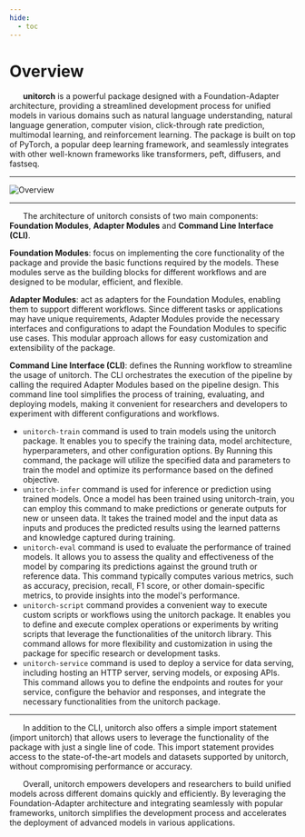 ```yaml
---
hide:
  - toc
---
```


# Overview

&nbsp;&nbsp;&nbsp;&nbsp;&nbsp;&nbsp;**unitorch** is a powerful package designed with a Foundation-Adapter architecture, providing a streamlined development process for unified models in various domains such as natural language understanding, natural language generation, computer vision, click-through rate prediction, multimodal learning, and reinforcement learning. The package is built on top of PyTorch, a popular deep learning framework, and seamlessly integrates with other well-known frameworks like transformers, peft, diffusers, and fastseq.

<hr/>

![Overview](overview.png)

<hr/>

&nbsp;&nbsp;&nbsp;&nbsp;&nbsp;&nbsp;The architecture of unitorch consists of two main components: **Foundation Modules**, **Adapter Modules** and **Command Line Interface (CLI)**. 

**Foundation Modules**: focus on implementing the core functionality of the package and provide the basic functions required by the models. These modules serve as the building blocks for different workflows and are designed to be modular, efficient, and flexible.

**Adapter Modules**: act as adapters for the Foundation Modules, enabling them to support different workflows. Since different tasks or applications may have unique requirements, Adapter Modules provide the necessary interfaces and configurations to adapt the Foundation Modules to specific use cases. This modular approach allows for easy customization and extensibility of the package.

**Command Line Interface (CLI)**: defines the Running workflow to streamline the usage of unitorch. The CLI orchestrates the execution of the pipeline by calling the required Adapter Modules based on the pipeline design. This command line tool simplifies the process of training, evaluating, and deploying models, making it convenient for researchers and developers to experiment with different configurations and workflows.

* `unitorch-train` command is used to train models using the unitorch package. It enables you to specify the training data, model architecture, hyperparameters, and other configuration options. By Running this command, the package will utilize the specified data and parameters to train the model and optimize its performance based on the defined objective.
* `unitorch-infer` command is used for inference or prediction using trained models. Once a model has been trained using unitorch-train, you can employ this command to make predictions or generate outputs for new or unseen data. It takes the trained model and the input data as inputs and produces the predicted results using the learned patterns and knowledge captured during training.
* `unitorch-eval` command is used to evaluate the performance of trained models. It allows you to assess the quality and effectiveness of the model by comparing its predictions against the ground truth or reference data. This command typically computes various metrics, such as accuracy, precision, recall, F1 score, or other domain-specific metrics, to provide insights into the model's performance.
* `unitorch-script` command provides a convenient way to execute custom scripts or workflows using the unitorch package. It enables you to define and execute complex operations or experiments by writing scripts that leverage the functionalities of the unitorch library. This command allows for more flexibility and customization in using the package for specific research or development tasks.
* `unitorch-service` command is used to deploy a service for data serving, including hosting an HTTP server, serving models, or exposing APIs. This command allows you to define the endpoints and routes for your service, configure the behavior and responses, and integrate the necessary functionalities from the unitorch package.

<hr/>

&nbsp;&nbsp;&nbsp;&nbsp;&nbsp;&nbsp;In addition to the CLI, unitorch also offers a simple import statement (import unitorch) that allows users to leverage the functionality of the package with just a single line of code. This import statement provides access to the state-of-the-art models and datasets supported by unitorch, without compromising performance or accuracy.

&nbsp;&nbsp;&nbsp;&nbsp;&nbsp;&nbsp;Overall, unitorch empowers developers and researchers to build unified models across different domains quickly and efficiently. By leveraging the Foundation-Adapter architecture and integrating seamlessly with popular frameworks, unitorch simplifies the development process and accelerates the deployment of advanced models in various applications.